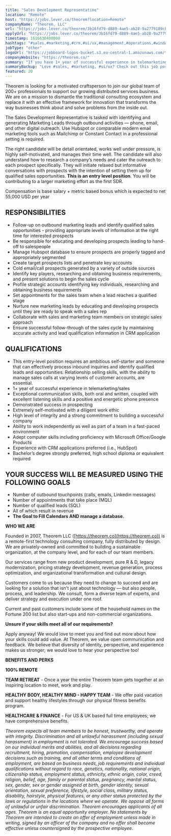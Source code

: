 ```yaml
---
title: "Sales Development Representative"
location: "Remote"
host: "https://jobs.lever.co/theorem?location=Remote"
companyName: "Theorem, LLC"
url: "https://jobs.lever.co/theorem/3b16fd79-d889-4ae5-ab28-9a2779189cbd"
applyUrl: "https://jobs.lever.co/theorem/3b16fd79-d889-4ae5-ab28-9a2779189cbd/apply"
timestamp: 1616630400000
hashtags: "#sales,#marketing,#crm,#ui/ux,#management,#operations,#windows,#socialmedia,#office,#finance"
jobType: "other"
logoUrl: "https://jobboard-logos-bucket.s3.eu-central-1.amazonaws.com/theorem-llc"
companyWebsite: "https://theorem.co/"
summary: "If you have 1+ year of successful experience in telemarketing/sales, Theorem is looking for someone with your knowledge."
summaryBackup: "Love #sales, #marketing, #ui/ux? Check out this job post!"
featured: 20
---
```


Theorem is looking for a motivated craftsperson to join our global team of 200+ professionals to support our growing distributed services business. We are on a mission to dismantle the traditional consulting ecosystem and replace it with an effective framework for innovation that transforms the way businesses think about and solve problems from the inside out.

The Sales Development Representative is tasked with identifying and generating Marketing Leads through outbound activities — phone, email, and other digital outreach. Use Hubspot or comparable modern email marketing tools such as Mailchimp or Constant Contact in a professional setting is required.

The right candidate will be detail orientated, works well under pressure, is highly self-motivated, and manages their time well. The candidate will also understand how to research a company’s needs and cater the outreach to each prospect specifically. They will initiate relaxed but informative conversations with prospects with the intention of setting them up for qualified sales opportunities. **This is an entry level position**. You will be contributing to a larger marketing effort as the first SDR.

Compensation is base salary + metric based bonus which is expected to net 55,000 USD per year

## RESPONSIBILITIES

*   Follow-up on outbound marketing leads and identify qualified sales opportunities - providing appropriate levels of information at the right time for interested prospects
*   Be responsible for educating and developing prospects leading to hand-off to salespeople
*   Manage Hubspot database to ensure prospects are properly tagged and appropriately segmented
*   Create target prospects lists and penetrate key accounts
*   Cold email/call prospects generated by a variety of outside sources
*   Identify key players, researching and obtaining business requirements, and present solutions to begin the sales cycle
*   Profile strategic accounts identifying key individuals, researching and obtaining business requirements 
*   Set appointments for the sales team when a lead reaches a qualified stage
*   Nurture new marketing leads by educating and developing prospects until they are ready to speak with a sales rep
*   Collaborate with sales and marketing team members on strategic sales approach
*   Ensure successful follow-through of the sales cycle by maintaining accurate activity and lead qualification information in CRM application

## QUALIFICATIONS

*   This entry-level position requires an ambitious self-starter and someone that can effectively process inbound inquiries and identify qualified leads and opportunities. Relationship selling skills, with the ability to manage sales calls at varying levels of customer accounts, are essential.
*   1+ year of successful experience in telemarketing/sales
*   Exceptional communication skills, both oral and written, coupled with excellent listening skills and a positive and energetic phone presence
*   Demonstrated success in prospecting 
*   Extremely self-motivated with a diligent work ethic
*   High level of integrity and a strong commitment to building a successful company
*   Ability to work independently as well as part of a team in a fast-paced environment
*   Adept computer skills including proficiency with Microsoft Office/Google Products 
*   Experience with CRM applications preferred (i.e., HubSpot) 
*   Bachelor’s degree strongly preferred, high school diploma or equivalent required

## YOUR SUCCESS WILL BE MEASURED USING THE FOLLOWING GOALS

*   Number of outbound touchpoints (calls, emails, Linkedin messages)
*   Number of appointments that take place (MQL)
*   Number of qualified leads (SQL)
*   All of which result in revenue
*   **The Goal to Fill Calendars AND manage a database.**

**WHO WE ARE**

Founded in 2007, Theorem LLC ([https://theorem.co](https://theorem.co)) is a remote-first technology consulting company, fully distributed by design. We are privately-owned and committed to building a sustainable organization, at the company level, and for each of our team members.

Our services range from new product development, pure R & D, legacy modernization, pricing strategy development, revenue generation, process optimization, and organizational transformation and cultural design.

Customers come to us because they need to change to succeed and are looking for a solution that isn't just about technology — but also people, process, and leadership. We consult, form a diverse team of experts, and deliver strategy and execution under one roof.

Current and past customers include some of the household names on the Fortune 200 list but also start-ups and non-commercial organizations.

**Unsure if your skills meet all of our requirements?**

Apply anyway! We would love to meet you and find out more about how your skills could add value. At Theorem, we value open communication and feedback. We believe that diversity of identity, perspective, and experience makes us stronger; we would love to hear your perspective too!

**BENEFITS AND PERKS**

**100% REMOTE**

**TEAM RETREAT** - Once a year the entire Theorem team gets together at an inspiring location to meet, work and play.

**HEALTHY BODY, HEALTHY MIND - HAPPY TEAM** - We offer paid vacation and support healthy lifestyles through our physical fitness benefits program.

**HEALTHCARE & FINANCE** \- For US & UK based full time employees; we have comprehensive benefits.

_Theorem expects all team members to be honest, trustworthy, and operate with integrity. Discrimination and all unlawful harassment (including sexual harassment) in employment is not tolerated. We encourage success based on our individual merits and abilities, and all decisions regarding recruitment, hiring, promotion, compensation, employee development decisions such as training, and all other terms and conditions of employment, are based on business needs, job requirements and individual qualifications without regard to race, genetics, nationality, national origin, citizenship status, employment status, ethnicity, ethnic origin, color, creed, religion, belief, age, family or parental status, pregnancy, marital status, sex, gender, sex or gender assigned at birth, gender identity, sexual orientation, sexual preference, lifestyle, social class, military status, disability, hairstyle, physical features, or any other status protected by the laws or regulations in the locations where we operate. We oppose all forms of unlawful or unfair discrimination. Theorem encourages applicants of all ages. Theorem is an equal opportunity employer. No statements by Theorem are intended to create an offer of employment unless made in writing, signed by an officer of the company and no offer shall become effective unless countersigned by the prospective employee._
